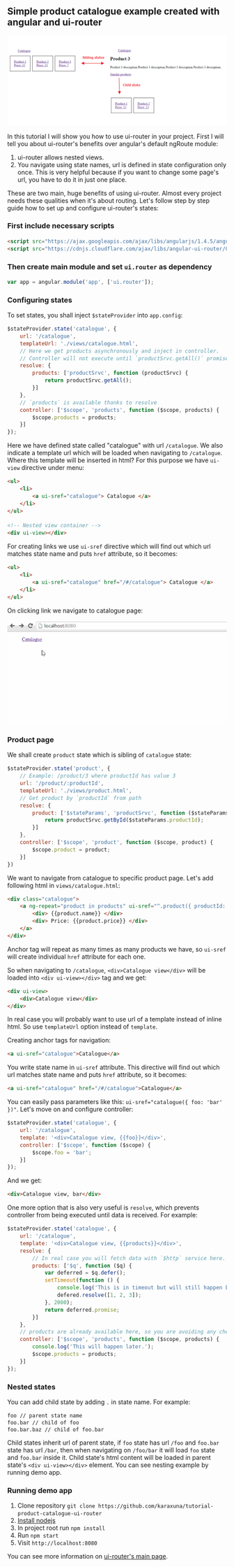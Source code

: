 ## Simple product catalogue example created with angular and ui-router

![diagram](./screens/diagram.png)

In this tutorial I will show you how to use ui-router in your project. First I will tell you about ui-router's benefits over angular's default ngRoute module:

1. ui-router allows nested views.
2. You navigate using state names, url is defined in state configuration only once. This is very helpful because if you want to change some page's url, you have to do it in just one place.

These are two main, huge benefits of using ui-router. Almost every project needs these qualities when it's about routing. Let's follow step by step guide how to set up and configure ui-router's states:

### First include necessary scripts

```html
<script src="https://ajax.googleapis.com/ajax/libs/angularjs/1.4.5/angular.min.js"></script>
<script src="https://cdnjs.cloudflare.com/ajax/libs/angular-ui-router/0.2.18/angular-ui-router.min.js"></script>
```
    
### Then create main module and set `ui.router` as dependency

```javascript
var app = angular.module('app', ['ui.router']);
```

### Configuring states
To set states, you shall inject `$stateProvider` into `app.config`:

```javascript
$stateProvider.state('catalogue', {
    url: '/catalogue',
    templateUrl: './views/catalogue.html',
    // Here we get products asynchronously and inject in controller.
    // Controller will not execute until `productSrvc.getAll()` promise gets resolved.
    resolve: {
        products: ['productSrvc', function (productSrvc) {
            return productSrvc.getAll();
        }]
    },
    // `products` is available thanks to resolve
    controller: ['$scope', 'products', function ($scope, products) {
        $scope.products = products;
    }]
});
```

Here we have defined state called "catalogue" with url `/catalogue`. We also indicate a template url which will be loaded when navigating to `/catalogue`. Where this template will be inserted in html? For this purpose we have `ui-view` directive under menu:

```html
<ul>
    <li>
        <a ui-sref="catalogue"> Catalogue </a>
    </li>
</ul>
        
<!-- Nested view container -->
<div ui-view></div>
```

For creating links we use `ui-sref` directive which will find out which url matches state name and puts `href` attribute, so it becomes:

```html
<ul>
    <li>
        <a ui-sref="catalogue" href="/#/catalogue"> Catalogue </a>
    </li>
</ul>
```

On clicking link we navigate to catalogue page:

![catalogue](./screens/open-catalogue.gif)

### Product page
We shall create `product` state which is sibling of `catalogue` state:

```javascript
$stateProvider.state('product', {
    // Example: /product/3 where productId has value 3
    url: '/product/:productId',
    templateUrl: './views/product.html',
    // Get product by `productId` from path
    resolve: {
        product: ['$stateParams', 'productSrvc', function ($stateParams, productSrvc) {
            return productSrvc.getById($stateParams.productId);
        }]
    },
    controller: ['$scope', 'product', function ($scope, product) {
        $scope.product = product;
    }]
})
```

We want to navigate from catalogue to specific product page. Let's add following html in `views/catalogue.html`:

```html
<div class="catalogue">
    <a ng-repeat="product in products" ui-sref="^.product({ productId: product.id })">
        <div> {{product.name}} </div>
        <div> Price: {{product.price}} </div>
    </a>
</div>
```

Anchor tag will repeat as many times as many products we have, so `ui-sref` will create individual `href` attribute for each one.











So when navigating to `/catalogue`, `<div>Catalogue view</div>` will be loaded into `<div ui-view></div>` tag and we get:

```html
<div ui-view>
    <div>Catalogue view</div>
</div>
```

In real case you will probably want to use url of a template instead of inline html. So use `templateUrl` option instead of `template`.

Creating anchor tags for navigation:

```html
<a ui-sref="catalogue">Catalogue</a>
```

You write state name in `ui-sref` attribute. This directive will find out which url matches state name and puts `href` attribute, so it becomes:

```html
<a ui-sref="catalogue" href="/#/catalogue">Catalogue</a>
```

You can easily pass parameters like this: `ui-sref="catalogue({ foo: 'bar' })"`. Let's move on and configure controller:

```javascript
$stateProvider.state('catalogue', {
    url: '/catalogue',
    template: '<div>Catalogue view, {{foo}}</div>',
    controller: ['$scope', function ($scope) {
        $scope.foo = 'bar';
    }]
});
```

And we get:

```html
<div>Catalogue view, bar</div>
```

One more option that is also very useful is `resolve`, which prevents controller from being executed until data is received. For example:

```javascript
$stateProvider.state('catalogue', {
    url: '/catalogue',
    template: '<div>Catalogue view, {{products}}</div>',
    resolve: {
        // In real case you will fetch data with `$http` service here.
        products: ['$q', function ($q) {
            var deferred = $q.defer();
            setTimeout(function () {
                console.log('This is in timeout but will still happen before controller executes.');
                defered.resolve([1, 2, 3]);
            }, 2000);
            return deferred.promise;
        }]
    },
    // products are already available here, so you are avoiding any checks if products are loaded or not yet.
    controller: ['$scope', 'products', function ($scope, products) {
        console.log('This will happen later.');
        $scope.products = products;
    }]
});
```

### Nested states
You can add child state by adding `.` in state name. For example:

    foo // parent state name
    foo.bar // child of foo
    foo.bar.baz // child of foo.bar
    
Child states inherit url of parent state, if `foo` state has url `/foo` and `foo.bar` state has url `/bar`, then when navigating on `/foo/bar` it will load `foo` state and `foo.bar` inside it. Child state's html content will be loaded in parent state's `<div ui-view></div>` element. You can see nesting example by running demo app.

### Running demo app
1. Clone repository `git clone https://github.com/karaxuna/tutorial-product-catalogue-ui-router`
2. [Install nodejs](https://nodejs.org/en/download/)
3. In project root run `npm install`
4. Run `npm start`
5. Visit `http://localhost:8080`

You can see more information on [ui-router's main page](https://angular-ui.github.io/ui-router/site/#/api/ui.router).
